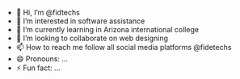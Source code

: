 - 👋 Hi, I’m @fidtechs
- 👀 I’m interested in software assistance 
- 🌱 I’m currently learning in Arizona international college 
- 💞️ I’m looking to collaborate on web designing 
- 📫 How to reach me follow all social media platforms @fidetechs
- 😄 Pronouns: ...
- ⚡ Fun fact: ...

<!---
fidtechs/fidtechs is a ✨ special ✨ repository because its `README.md` (this file) appears on your GitHub profile.
You can click the Preview link to take a look at your changes.
--->
